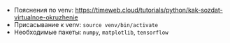 - Пояснения по venv: https://timeweb.cloud/tutorials/python/kak-sozdat-virtualnoe-okruzhenie
- Присасывание к venv: `source venv/bin/activate`
- Необходимые пакеты: `numpy`, `matplotlib`, `tensorflow`